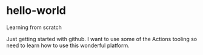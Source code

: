 # hello-world
Learning from scratch

Just getting started with github. I want to use some of the Actions tooling so need to learn how to use this wonderful platform.
